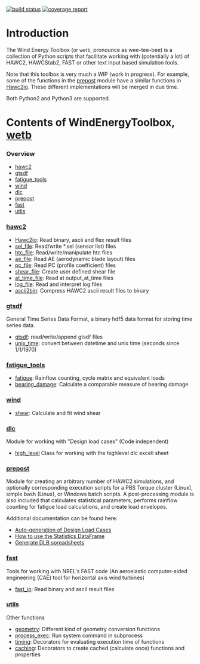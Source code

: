 
[![build status](https://gitlab.windenergy.dtu.dk/toolbox/WindEnergyToolbox/badges/master/build.svg)](https://gitlab.windenergy.dtu.dk/toolbox/WindEnergyToolbox/commits/master)
[![coverage report](https://gitlab.windenergy.dtu.dk/toolbox/WindEnergyToolbox/badges/master/coverage.svg)](https://gitlab.windenergy.dtu.dk/toolbox/WindEnergyToolbox/commits/master)

# Introduction

The Wind Energy Toolbox (or ```wetb```, pronounce as wee-tee-bee) is a collection
of Python scripts that facilitate working with (potentially a lot) of HAWC2,
HAWCStab2, FAST or other text input based simulation tools.

Note that this toolbox is very much a WIP (work in progress). For example,
some of the functions in the [prepost](#prepost) module have a similar functions
in [Hawc2io](wetb/hawc2/Hawc2io.py). These different implementations will be
merged in due time.

Both Python2 and Python3 are supported.

# Contents of WindEnergyToolbox, [wetb](wetb)

### Overview

- [hawc2](#hawc2)
- [gtsdf](#gtsdf)
- [fatigue_tools](#fatigue_tools)
- [wind](#wind)
- [dlc](#dlc)
- [prepost](#prepost)
- [fast](#fast)
- [utils](#utils)

### [hawc2](wetb/hawc2)
- [Hawc2io](wetb/hawc2/Hawc2io.py): Read binary, ascii and flex result files
- [sel_file](wetb/hawc2/sel_file.py): Read/write *.sel (sensor list) files
- [htc_file](wetb/hawc2/htc_file.py): Read/write/manipulate htc files
- [ae_file](wetb/hawc2/ae_file.py): Read AE (aerodynamic blade layout) files
- [pc_file](wetb/hawc2/pc_file.py): Read PC (profile coefficient) files
- [shear_file](wetb/hawc2/shear_file.py): Create user defined shear file
- [at_time_file](wetb/hawc2/at_time_file.py): Read at output_at_time files
- [log_file](wetb/hawc2/log_file.py): Read and interpret log files
- [ascii2bin](wetb/hawc2/ascii2bin): Compress HAWC2 ascii result files to binary

### [gtsdf](wetb/gtsdf)
General Time Series Data Format, a binary hdf5 data format for storing time series data.
- [gtsdf](wetb/gtsdf/gtsdf.py): read/write/append gtsdf files
- [unix_time](wetb/gtsdf/unix_time.py): convert between datetime and unix time (seconds since 1/1/1970)

### [fatigue_tools](wetb/fatigue_tools)
- [fatigue](wetb/fatigue_tools/fatigue.py): Rainflow counting, cycle matrix and equivalent loads
- [bearing_damage](wetb/fatigue_tools/bearing_damage.py): Calculate a comparable measure of bearing damage

### [wind](wetb/wind)
- [shear](wetb/wind/shear.py): Calculate and fit wind shear

### [dlc](wetb/dlc)
Module for working with "Design load cases" (Code independent)
- [high_level](wetb/dlc/high_level.py) Class for working with the highlevel dlc excell sheet

### [prepost](wetb/prepost)
Module for creating an arbitrary number of HAWC2 simulations, and optionally
corresponding execution scripts for a PBS Torque cluster (Linux), simple bash
(Linux), or Windows batch scripts. A post-processing module is also included
that calculates statistical parameters, performs rainflow counting for fatigue
load calculations, and create load envelopes.

Additional documentation can be found here:

- [Auto-generation of Design Load Cases](docs/howto-make-dlcs.md)
- [How to use the Statistics DataFrame](docs/using-statistics-df.md)
- [Generate DLB spreadsheets](docs/generate-spreadsheet.md)


### [fast](wetb/fast)
Tools for working with NREL's FAST code (An aeroelastic computer-aided engineering (CAE) tool for horizontal axis wind turbines)
- [fast_io](wetb/fast/fast_io.py): Read binary and ascii result files

### [utils](wetb/utils)
Other functions
- [geometry](wetb/utils/geometry.py): Different kind of geometry conversion functions
- [process_exec](wetb/utils/process_exec.py): Run system command in subprocess
- [timing](wetb/utils/timing.py): Decorators for evaluating execution time of functions
- [caching](wetb/utils/caching.py): Decorators to create cached (calculate once) functions and properties

